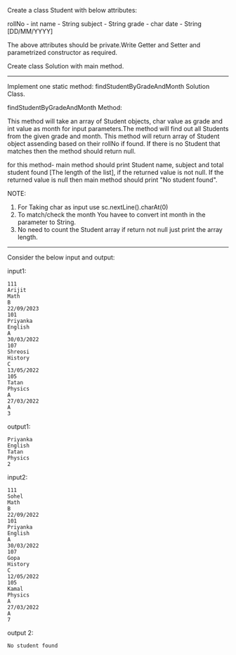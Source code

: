 Create a class Student with below attributes:

rollNo - int
name - String
subject - String
grade - char
date - String [DD/MM/YYYY]



The above attributes should be private.Write Getter and Setter and parametrized constructor as required.


Create class Solution with main method.
****************************************************************************
Implement one static method: findStudentByGradeAndMonth Solution Class.


findStudentByGradeAndMonth Method:

This method will take an array of Student objects, char value as grade and int value as month
for input parameters.The method will find out all Students from the given grade and month.
This method will return array of Student object assending based on their rollNo if found.
If there is no Student that matches then the method should return null.

for this method- main method should print Student name, subject and total student found [The
length of the list], if the returned value is not null. If the returned value is null then
main method should print "No student found".


NOTE:
1. For Taking char as input use sc.nextLine().charAt(0)
2. To match/check the month You havee to convert int month in the parameter to String.
3. No need to count the Student array if return not null just print the array length.


****************************************************************************



Consider the below input and output:


input1:

    111
    Arijit
    Math
    B
    22/09/2023
    101
    Priyanka
    English
    A
    30/03/2022
    107
    Shreosi
    History
    C
    13/05/2022
    105
    Tatan
    Physics
    A
    27/03/2022
    A
    3


output1:

    Priyanka
    English
    Tatan
    Physics
    2





input2:

    111
    Sohel
    Math
    B
    22/09/2022
    101
    Priyanka
    English
    A
    30/03/2022
    107
    Gopa
    History
    C
    12/05/2022
    105
    Kamal
    Physics
    A
    27/03/2022
    A
    7



output 2:

    No student found

